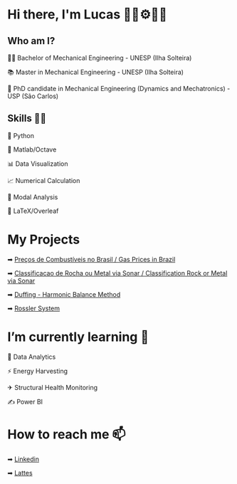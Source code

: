 # Hi there, I'm Lucas 👋🔧⚙👨‍💻


## Who am I?

👨‍🎓 Bachelor of Mechanical Engineering - UNESP (Ilha Solteira)

📚 Master in Mechanical Engineering - UNESP (Ilha Solteira)

🤖 PhD candidate in Mechanical Engineering (Dynamics and Mechatronics) - USP (São Carlos)


## Skills 👨‍💻

🐍 Python

📝 Matlab/Octave

📊 Data Visualization

📈 Numerical Calculation

🔨 Modal Analysis

🍃 LaTeX/Overleaf

# My Projects

➡ [Preços de Combustíveis no Brasil / Gas Prices in Brazil](https://github.com/lucaszanov/Precos-de-Combustiveis-no-Brasil-Gas-Prices-in-Brazil)

➡ [Classificacao de Rocha ou Metal via Sonar / Classification Rock or Metal via Sonar](https://github.com/lucaszanov/Classificacao-de-Rocha-ou-Metal-via-Sonar-Classification--Rock-or-Metal--via-Sonar)

➡ [Duffing - Harmonic Balance Method](https://github.com/lucaszanov/Duffing-Harmonic-Balance-Method)

➡ [Rossler System](https://github.com/lucaszanov/Rossler-system)


# I’m currently learning 🌱

🎲 Data Analytics

⚡ Energy Harvesting

✈ Structural Health Monitoring

✍ Power BI


# How to reach me 📫 

➡ [Linkedin](https://www.linkedin.com/in/lucas-zanovello-tahara-628a31102/)

➡ [Lattes](http://lattes.cnpq.br/2694652066032197)
